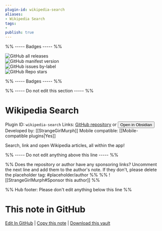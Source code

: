 ```yaml
---
plugin-id: wikipedia-search
aliases:
- Wikipedia Search
tags: 
- 
publish: true
---
```


%% ----- Badges ----- %%

![GitHub all releases](https://img.shields.io/github/downloads/StrangeGirlMurph/obsidian-wikipedia-search/total?color=573E7A&logo=github&style=for-the-badge)   
![GitHub manifest version](https://img.shields.io/github/manifest-json/v/StrangeGirlMurph/obsidian-wikipedia-search?color=573E7A&logo=github&style=for-the-badge)   
![GitHub issues by-label](https://img.shields.io/github/issues/StrangeGirlMurph/obsidian-wikipedia-search/help%20wanted?color=573E7A&logo=github&style=for-the-badge)   
![GitHub Repo stars](https://img.shields.io/github/stars/StrangeGirlMurph/obsidian-wikipedia-search?color=573E7A&logo=github&style=for-the-badge)

%% ----- Badges ----- %%

%% ----- Do not edit this section ----- %%

# Wikipedia Search

Plugin ID: `wikipedia-search`
Links: [GitHub repository](https://github.com/StrangeGirlMurph/obsidian-wikipedia-search) or [<button id=HH>Open in Obsidian</button>](obsidian://show-plugin?id=wikipedia-search)
Developed by: [[StrangeGirlMurph]]
Mobile compatible: [[Mobile-compatible plugins|Yes]]

Search, link and open Wikipedia articles, all within the app!

%% ----- Do not edit anything above this line ----- %% 

%% Does the repository or author have any sponsoring links? Uncomment the next line and add them to the author's note. If they don't, please delete the placeholder tag: #placeholder/author %%
%% ![[StrangeGirlMurph#Sponsor this author]] %%

%% Hub footer: Please don't edit anything below this line %%

# This note in GitHub

<span class="git-footer">[Edit In GitHub](https://github.dev/obsidian-community/obsidian-hub/blob/main/02%20-%20Community%20Expansions/02.05%20All%20Community%20Expansions/Plugins/wikipedia-search.md "git-hub-edit-note") | [Copy this note](https://raw.githubusercontent.com/obsidian-community/obsidian-hub/main/02%20-%20Community%20Expansions/02.05%20All%20Community%20Expansions/Plugins/wikipedia-search.md "git-hub-copy-note") | [Download this vault](https://github.com/obsidian-community/obsidian-hub/archive/refs/heads/main.zip "git-hub-download-vault") </span>
